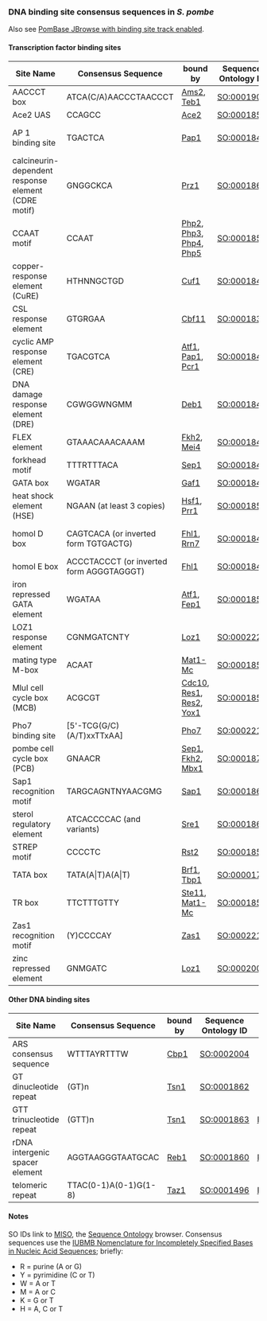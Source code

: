 ### DNA binding site consensus sequences in *S. pombe*

Also see [PomBase JBrowse with binding site track enabled][prom].

[prom]: https://www.pombase.org/jbrowse/?loc=III%3A725762..736349&tracks=PomBase%20forward%20strand%20features%2CPomBase%20reverse%20strand%20features%2CConsensus%20transcription%20factor%20DNA%20binding%20motifs&highlight=


#### Transcription factor binding sites

Site Name|Consensus Sequence|bound by|Sequence Ontology ID|Reference
---------|------------------|--------|--------------------|---------
AACCCT box|ATCA(C/A)AACCCTAACCCT|[Ams2](https://www.pombase.org/gene/SPCC290.04), [Teb1](https://www.pombase.org/gene/SPAC13G7.10)|[SO:0001901](http://sequenceontology.org/browser/current_svn/term/SO:0001901)|[PMID:17452352](https://www.ncbi.nlm.nih.gov/pubmed/17452352), [PMID:4092687](https://www.ncbi.nlm.nih.gov/pubmed/4092687)
Ace2 UAS|CCAGCC|[Ace2](https://www.pombase.org/gene/SPAC6G10.12c)|[SO:0001857](http://sequenceontology.org/browser/current_svn/term/SO:0001857)|[PMID:16678171](https://www.ncbi.nlm.nih.gov/pubmed/16678171)
AP 1 binding site|TGACTCA|[Pap1](https://www.pombase.org/gene/SPAC1783.07c)|[SO:0001842](http://sequenceontology.org/browser/current_svn/term/SO:0001842)|[PMID:1899230](https://www.ncbi.nlm.nih.gov/pubmed/1899230),  [PMID:3034432](https://www.ncbi.nlm.nih.gov/pubmed/3034432), [PMID:3125983](https://www.ncbi.nlm.nih.gov/pubmed/3125983)
calcineurin-dependent response element (CDRE motif)|GNGGCKCA|[Prz1](https://www.pombase.org/gene/SPAC4G8.13c)|[SO:0001865](http://sequenceontology.org/browser/current_svn/term/SO:0001865)|[PMID:16928959](https://www.ncbi.nlm.nih.gov/pubmed/16928959)
CCAAT motif|CCAAT|[Php2](https://www.pombase.org/gene/SPBC725.11c), [Php3](https://www.pombase.org/gene/SPAC23C11.08), [Php4](https://www.pombase.org/gene/SPBC16E9.01c), [Php5](https://www.pombase.org/gene/SPBC3B8.02)|[SO:0001856](http://sequenceontology.org/browser/current_svn/term/SO:0001856)|[PMID:16963626](https://www.ncbi.nlm.nih.gov/pubmed/16963626)
copper-response element (CuRE)|HTHNNGCTGD|[Cuf1](https://www.pombase.org/gene/SPAC31A2.11c)|[SO:0001844](http://sequenceontology.org/browser/current_svn/term/SO:0001844)|[PMID:10593913](https://www.ncbi.nlm.nih.gov/pubmed/10593913), [PMID:9188496](https://www.ncbi.nlm.nih.gov/pubmed/9188496), [PMID:9211922](https://www.ncbi.nlm.nih.gov/pubmed/9211922)
CSL response element|GTGRGAA|[Cbf11](https://www.pombase.org/gene/SPCC736.08)|[SO:0001839](http://sequenceontology.org/browser/current_svn/term/SO:0001839)|[PMID:19101542](https://www.ncbi.nlm.nih.gov/pubmed/19101542)
cyclic AMP response element (CRE)|TGACGTCA|[Atf1](https://www.pombase.org/gene/SPBC29B5.01), [Pap1](https://www.pombase.org/gene/SPAC1783.07c), [Pcr1](https://www.pombase.org/gene/SPAC21E11.03c)|[SO:0001843](http://sequenceontology.org/browser/current_svn/term/SO:0001843)|[PMID:11483355](https://www.ncbi.nlm.nih.gov/pubmed/11483355), [PMID:11483993](https://www.ncbi.nlm.nih.gov/pubmed/11483993)
DNA damage response element (DRE)|CGWGGWNGMM|[Deb1](https://www.pombase.org/gene/SPAC1B1.01)|[SO:0001845](http://sequenceontology.org/browser/current_svn/term/SO:0001845)|[PMID:11073995](https://www.ncbi.nlm.nih.gov/pubmed/11073995), [PMID:8668127](https://www.ncbi.nlm.nih.gov/pubmed/8668127)
FLEX element|GTAAACAAACAAAM|[Fkh2](https://www.pombase.org/gene/SPBC16G5.15c), [Mei4](https://www.pombase.org/gene/SPBC32H8.11)|[SO:0001846](http://sequenceontology.org/browser/current_svn/term/SO:0001846)|[PMID:10747048](https://www.ncbi.nlm.nih.gov/pubmed/10747048), [PMID:14871934](https://www.ncbi.nlm.nih.gov/pubmed/14871934)
forkhead motif|TTTRTTTACA|[Sep1](https://www.pombase.org/gene/SPBC4C3.12)|[SO:0001847](http://sequenceontology.org/browser/current_svn/term/SO:0001847)|[PMID:15195092](https://www.ncbi.nlm.nih.gov/pubmed/15195092)
GATA box|WGATAR|[Gaf1](https://www.pombase.org/gene/SPCC1902.01)|[SO:0001840](http://sequenceontology.org/browser/current_svn/term/SO:0001840)|[PMID:8321208](https://www.ncbi.nlm.nih.gov/pubmed/8321208)
heat shock element (HSE)|NGAAN (at least 3 copies)|[Hsf1](https://www.pombase.org/gene/SPAC2E12.02), [Prr1](https://www.pombase.org/gene/SPAC8C9.14)|[SO:0001850](http://sequenceontology.org/browser/current_svn/term/SO:0001850)|[PMID:17347150](https://www.ncbi.nlm.nih.gov/pubmed/17347150), [PMID:8689565](https://www.ncbi.nlm.nih.gov/pubmed/8689565)
homol D box|CAGTCACA (or inverted form TGTGACTG)|[Fhl1](https://www.pombase.org/gene/SPAC1142.08), [Rrn7](https://www.pombase.org/gene/SPBC336.09c)|[SO:0001848](http://sequenceontology.org/browser/current_svn/term/SO:0001848)|[PMID:21673110](https://www.ncbi.nlm.nih.gov/pubmed/21673110), [PMID:7501449](https://www.ncbi.nlm.nih.gov/pubmed/7501449), [PMID:8458332](https://www.ncbi.nlm.nih.gov/pubmed/8458332)
homol E box|ACCCTACCCT (or inverted form AGGGTAGGGT)|[Fhl1](https://www.pombase.org/gene/SPAC1142.08)|[SO:0001849](http://sequenceontology.org/browser/current_svn/term/SO:0001849)|[PMID:7501449](https://www.ncbi.nlm.nih.gov/pubmed/7501449)
iron repressed GATA element|WGATAA|[Atf1](https://www.pombase.org/gene/SPBC29B5.01), [Fep1](https://www.pombase.org/gene/SPAC23E2.01)|[SO:0001851](http://sequenceontology.org/browser/current_svn/term/SO:0001851)|[PMID:11956219](https://www.ncbi.nlm.nih.gov/pubmed/11956219), [PMID:17211681](https://www.ncbi.nlm.nih.gov/pubmed/17211681)
LOZ1 response element|CGNMGATCNTY|[Loz1](https://www.pombase.org/gene/SPAC25B8.19c)|[SO:0002225](http://sequenceontology.org/browser/current_svn/term/SO:0002225)|[PMID:31515876](https://www.ncbi.nlm.nih.gov/pubmed/31515876)
mating type M-box|ACAAT|[Mat1-Mc](https://www.pombase.org/gene/SPBC23G7.09)|[SO:0001852](http://sequenceontology.org/browser/current_svn/term/SO:0001852)|[PMID:9233811](https://www.ncbi.nlm.nih.gov/pubmed/9233811)
MluI cell cycle box (MCB)|ACGCGT|[Cdc10](https://www.pombase.org/gene/SPBC336.12c), [Res1](https://www.pombase.org/gene/SPBC725.16), [Res2](https://www.pombase.org/gene/SPAC22F3.09c), [Yox1](https://www.pombase.org/gene/SPBC21B10.13c)|[SO:0001855](http://sequenceontology.org/browser/current_svn/term/SO:0001855)|[PMID:16285853](https://www.ncbi.nlm.nih.gov/pubmed/16285853)
Pho7 binding site |[5'-TCG(G/C)(A/T)xxTTxAA]|[Pho7](https://www.pombase.org/gene/SPBC27B12.11c)|[SO:0002216](http://sequenceontology.org/browser/current_svn/term/SO:0002216)|[PMID:28811350](https://www.ncbi.nlm.nih.gov/pubmed/28811350)
pombe cell cycle box (PCB)|GNAACR|[Sep1](https://www.pombase.org/gene/SPBC4C3.12), [Fkh2](https://www.pombase.org/gene/SPBC16G5.15c), [Mbx1](https://www.pombase.org/gene/SO:0001871)|[SO:0001871](http://sequenceontology.org/browser/current_svn/term/SO:0001871)|[PMID:12411492](https://www.ncbi.nlm.nih.gov/pubmed/12411492)
Sap1 recognition motif|TARGCAGNTNYAACGMG|[Sap1](https://www.pombase.org/gene/SPCC1672.02c)|[SO:0001864](http://sequenceontology.org/browser/current_svn/term/SO:0001864)|[PMID:16166653](https://www.ncbi.nlm.nih.gov/pubmed/16166653), [PMID:7651412](https://www.ncbi.nlm.nih.gov/pubmed/7651412)
sterol regulatory element|ATCACCCCAC (and variants)|[Sre1](https://www.pombase.org/gene/SPBC19C2.09)|[SO:0001861](http://sequenceontology.org/browser/current_svn/term/SO:0001861)|[PMID:11111080](https://www.ncbi.nlm.nih.gov/pubmed/11111080), [PMID:16537923](https://www.ncbi.nlm.nih.gov/pubmed/16537923)
STREP motif|CCCCTC|[Rst2](https://www.pombase.org/gene/SPAC6F12.02)|[SO:0001859](http://sequenceontology.org/browser/current_svn/term/SO:0001859)|[PMID:11739717](https://www.ncbi.nlm.nih.gov/pubmed/11739717)
TATA box|TATA(A\|T)A(A\|T)|[Brf1](https://www.pombase.org/gene/SPBC13E7.10c), [Tbp1](https://www.pombase.org/gene/SPAC29E6.08)|[SO:0000174](http://sequenceontology.org/browser/current_svn/term/SO:0000174)|[PMID:16858867](https://www.ncbi.nlm.nih.gov/pubmed/16858867)
TR box|TTCTTTGTTY|[Ste11](https://www.pombase.org/gene/SPBC32C12.02), [Mat1-Mc](https://www.pombase.org/gene/SPBC23G7.09)|[SO:0001858](http://sequenceontology.org/browser/current_svn/term/SO:0001858)|[PMID:1657709](https://www.ncbi.nlm.nih.gov/pubmed/1657709)
Zas1 recognition motif|(Y)CCCCAY|[Zas1](https://www.pombase.org/gene/SPBC1198.04c)|[SO:0002215](http://sequenceontology.org/browser/current_svn/term/SO:0002215)|[PMID:29735745](https://www.ncbi.nlm.nih.gov/pubmed/29735745)
zinc repressed element|GNMGATC|[Loz1](https://www.pombase.org/gene/SPAC25B8.19c)|[SO:0002006](http://sequenceontology.org/browser/current_svn/term/SO:0002006)|[PMID:24003116](https://www.ncbi.nlm.nih.gov/pubmed/24003116)


#### Other DNA binding sites

Site Name|Consensus Sequence|bound by|Sequence Ontology ID|Reference
---------|------------------|--------|--------------------|---------
ARS consensus sequence|WTTTAYRTTTW|[Cbp1](https://www.pombase.org/gene/SPBC1105.04c)|[SO:0002004](http://sequenceontology.org/browser/current_svn/term/SO:0002004)|
GT dinucleotide repeat|(GT)n|[Tsn1](https://www.pombase.org/gene/SPAC30.03c)|[SO:0001862](http://sequenceontology.org/browser/current_svn/term/SO:0001862)|
GTT trinucleotide repeat|(GTT)n|[Tsn1](https://www.pombase.org/gene/SPAC30.03c)|[SO:0001863](http://sequenceontology.org/browser/current_svn/term/SO:0001863)|[PMID:](https://www.ncbi.nlm.nih.gov/pubmed/)
rDNA intergenic spacer element|AGGTAAGGGTAATGCAC|[Reb1](https://www.pombase.org/gene/SPBC1198.11c)|[SO:0001860](http://sequenceontology.org/browser/current_svn/term/SO:0001860)|[PMID:9016645](https://www.ncbi.nlm.nih.gov/pubmed/9016645)
telomeric repeat|TTAC(0-1)A(0-1)G(1-8)|[Taz1](https://www.pombase.org/gene/SPAC16A10.07c)|[SO:0001496](http://sequenceontology.org/browser/current_svn/term/SO:0001496)|[PMID:8720065](https://www.ncbi.nlm.nih.gov/pubmed/8720065)

#### Notes

SO IDs link to [MISO](http://sequenceontology.org/browser/obob.cgi), the [Sequence Ontology](http://sequenceontology.org/) browser. Consensus sequences use the [IUBMB Nomenclature for Incompletely Specified Bases in Nucleic Acid Sequences](http://www.sbcs.qmul.ac.uk/iubmb/misc/naseq.html); briefly:

 -   R = purine (A or G)
 -   Y = pyrimidine (C or T)
 -   W = A or T
 -   M = A or C
 -   K = G or T
 -   H = A, C or T

